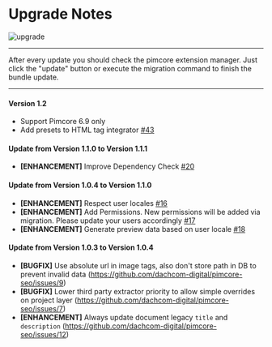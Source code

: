 # Upgrade Notes
![upgrade](https://user-images.githubusercontent.com/700119/31535145-3c01a264-affa-11e7-8d86-f04c33571f65.png)  

***

After every update you should check the pimcore extension manager. 
Just click the "update" button or execute the migration command to finish the bundle update.

***

#### Version 1.2
- Support Pimcore 6.9 only
- Add presets to HTML tag integrator [#43](https://github.com/dachcom-digital/pimcore-seo/pull/43)

#### Update from Version 1.1.0 to Version 1.1.1
- **[ENHANCEMENT]** Improve Dependency Check [#20](https://github.com/dachcom-digital/pimcore-seo/issues/20)

#### Update from Version 1.0.4 to Version 1.1.0
- **[ENHANCEMENT]** Respect user locales [#16](https://github.com/dachcom-digital/pimcore-seo/issues/16)
- **[ENHANCEMENT]** Add Permissions. New permissions will be added via migration. Please update your users accordingly [#17](https://github.com/dachcom-digital/pimcore-seo/issues/17)
- **[ENHANCEMENT]** Generate preview data based on user locale [#18](https://github.com/dachcom-digital/pimcore-seo/issues/18)

#### Update from Version 1.0.3 to Version 1.0.4
- **[BUGFIX]** Use absolute url in image tags, also don't store path in DB to prevent invalid data (https://github.com/dachcom-digital/pimcore-seo/issues/9)
- **[BUGFIX]** Lower third party extractor priority to allow simple overrides on project layer (https://github.com/dachcom-digital/pimcore-seo/issues/7)
- **[ENHANCEMENT]** Always update document legacy `title` and `description` (https://github.com/dachcom-digital/pimcore-seo/issues/12)

